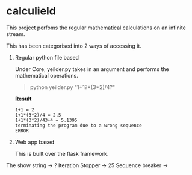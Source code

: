 # calculield

This project perfoms the regular mathematical calculations on an infinite stream.

This has been categorised into 2 ways of accessing it.

1. Regular python file based
	
	Under Core, yeilder.py takes in an argument and performs the mathematical operations.
	> python yeilder.py "1+1?\*(3\*2)/4?"

	**Result**
	```
	1+1 = 2 
	1+1*(3*2)/4 = 2.5
	1+1*(3*2)/43+4 = 5.1395
	terminating the program due to a wrong sequence
	ERROR
	```

		
	
2. Web app based
	
	This is built over the flask framework. 


The show string -> ?
Iteration Stopper -> 25
Sequence breaker -> 
